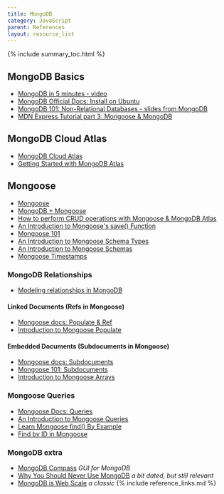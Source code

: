 ```yaml
---
title: MongoDB
category: JavaScript
parent: References
layout: resource_list
---
```


{% include summary_toc.html %}

## MongoDB Basics

- [MongoDB in 5 minutes - video](https://www.youtube.com/watch?v=EE8ZTQxa0AM)
- [MongoDB Official Docs: Install on Ubuntu](https://www.mongodb.com/docs/manual/tutorial/install-mongodb-on-ubuntu/)
- [MongoDB 101: Non-Relational Databases - slides from MongoDB](https://docs.google.com/presentation/d/1b_4GoeSsdtL-B4Qvm6Bo1Ml9G4IIEkRxbZq4Wa6f7O4/edit?usp=sharing)
- [MDN Express Tutorial part 3: Mongoose & MongoDB](https://developer.mozilla.org/en-US/docs/Learn/Server-side/Express_Nodejs/mongoose)

## MongoDB Cloud Atlas

- [MongoDB Cloud Atlas](https://www.mongodb.com/cloud/atlas)
- [Getting Started with MongoDB Atlas](https://learn.mongodb.com/courses/getting-started-with-mongodb-atlas)

## Mongoose

- [Mongoose](https://mongoosejs.com/)
- [MongoDB + Mongoose](https://www.mongodb.com/developer/languages/javascript/getting-started-with-mongodb-and-mongoose/)
- [How to perform CRUD operations with Mongoose & MongoDB Atlas](https://www.digitalocean.com/community/tutorials/nodejs-crud-operations-mongoose-mongodb-atlas)
- [An Introduction to Mongoose's save() Function](https://masteringjs.io/tutorials/mongoose/save)
- [Mongoose 101](https://zellwk.com/blog/mongoose/)
- [An Introduction to Mongoose Schema Types](https://masteringjs.io/tutorials/mongoose/schematype)
- [An Introduction to Mongoose Schemas](https://masteringjs.io/tutorials/mongoose/schema)
- [Mongoose Timestamps](https://mongoosejs.com/docs/timestamps.html)

### MongoDB Relationships

- [Modeling relationships in MongoDB](https://www.mongodb.com/docs/v6.0/applications/data-models-relationships/)

#### Linked Documents (Refs in Mongoose)

- [Mongoose docs: Populate & Ref](https://mongoosejs.com/docs/populate.html)
- [Introduction to Mongoose Populate](https://masteringjs.io/tutorials/mongoose/populate)

#### Embedded Documents (Subdocuments in Mongoose)

- [Mongoose docs: Subdocuments](https://mongoosejs.com/docs/subdocs.html)
- [Mongoose 101: Subdocuments](https://zellwk.com/blog/mongoose-subdocuments/)
- [Introduction to Mongoose Arrays](https://masteringjs.io/tutorials/mongoose/array)

### Mongoose Queries

- [Mongoose Docs: Queries](https://mongoosejs.com/docs/queries.html)
- [An Introduction to Mongoose Queries](https://masteringjs.io/tutorials/mongoose/query)
- [Learn Mongoose find() By Example](https://masteringjs.io/tutorials/mongoose/find)
- [Find by ID in Mongoose](https://masteringjs.io/tutorials/mongoose/find-by-id)

### MongoDB extra

- [MongoDB Compass](https://www.mongodb.com/products/compass) _GUI for MongoDB_
- [Why You Should Never Use MongoDB](http://www.sarahmei.com/blog/2013/11/11/why-you-should-never-use-mongodb/) _a bit dated, but still relevant_
- [MongoDB is Web Scale](https://www.youtube.com/watch?v=b2F-DItXtZs) _a classic_
{% include reference_links.md %}
